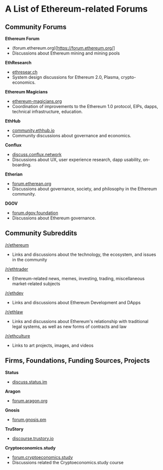 # A List of Ethereum-related Forums 

## Community Forums

**Ethereum Forum**
- (forum.ethereum.org)[https://forum.ethereum.org/]
- Discussions about Ethereum mining and mining pools

**EthResearch**
- [ethresear.ch](https://ethresear.ch/)
- System design discussions for Ethereum 2.0, Plasma, crypto-economics.

**Ethereum Magicians**
- [ethereum-magicians.org](https://ethereum-magicians.org)
- Coordination of improvements to the Ethereum 1.0 protocol, EIPs, dapps, technical infrastructure, education.

**EthHub**
- [community.ethhub.io](https://community.ethhub.io/)
- Community discussions about governance and economics.

**Conflux**
- [discuss.conflux.network](http://discuss.conflux.network/)
- Discussions about UX, user experience research, dapp usability, on-boarding. 

**Etherian**
- [forum.etherean.org](https://forum.etherean.org/)
- Discussions about governance, society, and philosophy in the Ethereum community.

**DGOV**
- [forum.dgov.foundation](https://forum.dgov.foundation/)
- Discussions about Ethereum governance.

## Community Subreddits

[/r/ethereum](https://www.reddit.com/r/ethereum/)
- Links and discussions about the technology, the ecosystem, and issues in the community 

[/r/ethtrader](https://www.reddit.com/r/ethtrader/)
- Ethereum-related news, memes, investing, trading, miscellaneous market-related subjects

[/r/ethdev](https://www.reddit.com/r/ethdev/)
- Links and discussions about Ethereum Development and DApps

[/r/ethlaw](https://www.reddit.com/r/ethlaw/)
- Links and discussions about Ethereum's relationship with traditional legal systems, as well as new forms of contracts and law

[/r/ethculture](https://www.reddit.com/r/ethculture/)
- Links to art projects, images, and videos

## Firms, Foundations, Funding Sources, Projects

**Status**
- [discuss.status.im](https://discuss.status.im/)

**Aragon**
- [forum.aragon.org](https://forum.aragon.org/)

**Gnosis**
- [forum.gnosis.pm](https://forum.gnosis.pm/)

**TruStory**
- [discourse.trustory.io](https://discourse.trustory.io)

**Cryptoeconomics.study**
- [forum.cryptoeconomics.study](https://forum.cryptoeconomics.study/)
- Discussions related the Cryptoeconomics.study course

